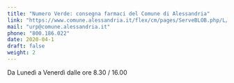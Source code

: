 ```yaml
---
title: "Numero Verde: consegna farmaci del Comune di Alessandria"
link: "https://www.comune.alessandria.it/flex/cm/pages/ServeBLOB.php/L/IT/IDPagina/2064"
mail: "urp@comune.alessandria.it"
phone: "800.186.022"
date: 2020-04-1
draft: false
weight: 2
---
```


Da Lunedì a Venerdì dalle ore 8.30 / 16.00 
